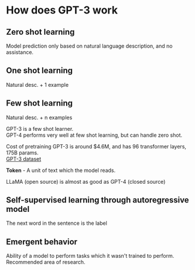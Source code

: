 # How does GPT-3 work

## Zero shot learning
Model prediction only based on natural language description, and no assistance.

## One shot learning
Natural desc. + 1 example

## Few shot learning
Natural desc. + n examples

GPT-3 is a few shot learner.  
GPT-4 performs very well at few shot learning, but can handle zero shot.

Cost of pretraining GPT-3 is around $4.6M, and has 96 transformer layers, 175B params.  
[GPT-3 dataset](https://github.com/DrNayak2306/LLM/blob/main/gpt3_dataset.png)

__Token__ - A unit of text which the model reads.

LLaMA (open source) is almost as good as GPT-4 (closed source)

## Self-supervised learning through autoregressive model
The next word in the sentence is the label

## Emergent behavior
Ability of a model to perform tasks which it wasn't trained to perform.  
Recommended area of research.

